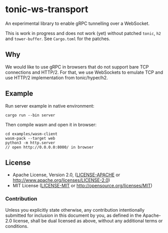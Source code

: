 # tonic-ws-transport

An experimental library to enable gRPC tunnelling over a WebSocket.

This is work in progress and does not work (yet) without patched `tonic`,
`h2` and `tower-buffer`. See `Cargo.toml` for the patches.

## Why

We would like to use gRPC in browsers that do not support bare TCP
connections and HTTP/2. For that, we use WebSockets to emulate TCP
and use HTTP/2 implementation from tonic/hyper/h2.

## Example

Run server example in native environment:

```
cargo run --bin server
```

Then compile wasm and open it in browser:

```
cd examples/wasm-client
wasm-pack --target web
python3 -m http.server
// open http://0.0.0.0:8000/ in browser
```

## License

 * Apache License, Version 2.0, ([LICENSE-APACHE](LICENSE-APACHE) or
   http://www.apache.org/licenses/LICENSE-2.0)
 * MIT License ([LICENSE-MIT](LICENSE-MIT) or
   http://opensource.org/licenses/MIT)

### Contribution

Unless you explicitly state otherwise, any contribution intentionally submitted
for inclusion in this document by you, as defined in the Apache-2.0 license,
shall be dual licensed as above, without any additional terms or conditions.

